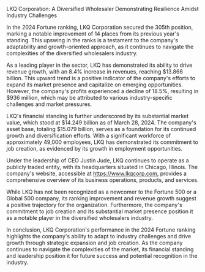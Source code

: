 LKQ Corporation: A Diversified Wholesaler Demonstrating Resilience Amidst Industry Challenges

In the 2024 Fortune ranking, LKQ Corporation secured the 305th position, marking a notable improvement of 14 places from its previous year's standing. This upswing in the ranks is a testament to the company's adaptability and growth-oriented approach, as it continues to navigate the complexities of the diversified wholesalers industry.

As a leading player in the sector, LKQ has demonstrated its ability to drive revenue growth, with an 8.4% increase in revenues, reaching $13.866 billion. This upward trend is a positive indicator of the company's efforts to expand its market presence and capitalize on emerging opportunities. However, the company's profits experienced a decline of 18.5%, resulting in $936 million, which may be attributed to various industry-specific challenges and market pressures.

LKQ's financial standing is further underscored by its substantial market value, which stood at $14.249 billion as of March 28, 2024. The company's asset base, totaling $15.079 billion, serves as a foundation for its continued growth and diversification efforts. With a significant workforce of approximately 49,000 employees, LKQ has demonstrated its commitment to job creation, as evidenced by its growth in employment opportunities.

Under the leadership of CEO Justin Jude, LKQ continues to operate as a publicly traded entity, with its headquarters situated in Chicago, Illinois. The company's website, accessible at https://www.lkqcorp.com, provides a comprehensive overview of its business operations, products, and services.

While LKQ has not been recognized as a newcomer to the Fortune 500 or a Global 500 company, its ranking improvement and revenue growth suggest a positive trajectory for the organization. Furthermore, the company's commitment to job creation and its substantial market presence position it as a notable player in the diversified wholesalers industry.

In conclusion, LKQ Corporation's performance in the 2024 Fortune ranking highlights the company's ability to adapt to industry challenges and drive growth through strategic expansion and job creation. As the company continues to navigate the complexities of the market, its financial standing and leadership position it for future success and potential recognition in the industry.
